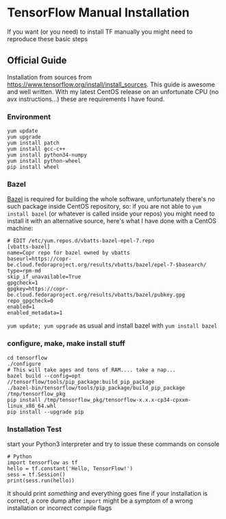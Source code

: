 # TensorFlow Manual Installation
If you want (or you need) to install TF manually you might need to reproduce these basic steps

## Official Guide
Installation from sources from https://www.tensorflow.org/install/install_sources. This guide is awesome and well written.
With my latest CentOS release on an unfortunate CPU (no avx instructions...) these are requirements I have found.

### Environment
```
yum update
yum upgrade
yum install patch
yum install gcc-c++
yum install python34-numpy
yum install python-wheel
pip install wheel
```

### Bazel
[Bazel](https://www.bazel.build/) is required for building the whole software, unfortunately there's no such package inside CentOS
repository, so: if you are not able to `yum install bazel` (or whatever is called inside your repos) you might need to install it
with an alternative source, here's what I have done with a CentOS machine:
```
# EDIT /etc/yum.repos.d/vbatts-bazel-epel-7.repo
[vbatts-bazel]
name=Copr repo for bazel owned by vbatts
baseurl=https://copr-be.cloud.fedoraproject.org/results/vbatts/bazel/epel-7-$basearch/
type=rpm-md
skip_if_unavailable=True
gpgcheck=1
gpgkey=https://copr-be.cloud.fedoraproject.org/results/vbatts/bazel/pubkey.gpg
repo_gpgcheck=0
enabled=1
enabled_metadata=1
```
`yum update; yum upgrade` as usual and install bazel with `yum install bazel`


### configure, make, make install stuff
```
cd tensorflow
./configure
# This will take ages and tons of RAM.... take a nap...
bazel build --config=opt //tensorflow/tools/pip_package:build_pip_package
./bazel-bin/tensorflow/tools/pip_package/build_pip_package /tmp/tensorflow_pkg
pip install /tmp/tensorflow_pkg/tensorflow-x.x.x-cp34-cpxxm-linux_x86_64.whl
pip install --upgrade pip
```

### Installation Test
start your Python3 interpreter and try to issue these commands on console
```
# Python
import tensorflow as tf
hello = tf.constant('Hello, TensorFlow!')
sess = tf.Session()
print(sess.run(hello))
```
It should print *something* and everything goes fine if your installation is correct, a core dump after `import` might be a symptom of
a wrong installation or incorrect compile flags
